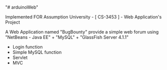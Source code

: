 "# arduinoWeb" 

Implemented FOR Assumption University - [ CS-3453 ] - Web Application's Project

A Web Application named "BugBounty" provide a simple web forum using "NetBeans - Java EE" + "MySQL" + "GlassFish Server 4.1.1"
 - Login function
 - Simple MySQL function
 - Servlet
 - MVC